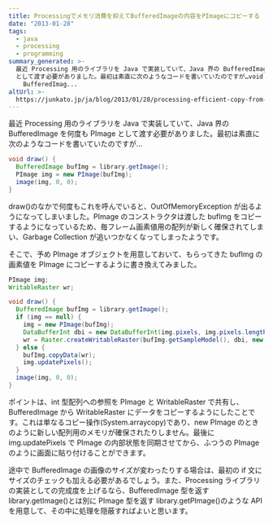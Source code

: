 ```yaml
---
title: Processingでメモリ消費を抑えてBufferedImageの内容をPImageにコピーする
date: "2013-01-28"
tags:
  - java
  - processing
  - programming
summary_generated: >-
  最近 Processing 用のライブラリを Java で実装していて、Java 界の BufferedImage を何度も PImage
  として渡す必要がありました。最初は素直に次のようなコードを書いていたのですが…void draw() {
    BufferedImag...
altUrl: >-
  https://junkato.jp/ja/blog/2013/01/28/processing-efficient-copy-from-bufferedimage-to-pimage
---
```


最近 Processing 用のライブラリを Java で実装していて、Java 界の BufferedImage を何度も PImage として渡す必要がありました。最初は素直に次のようなコードを書いていたのですが…

```java
void draw() {
  BufferedImage bufImg = library.getImage();
  PImage img = new PImage(bufImg);
  image(img, 0, 0);
}
```

draw()のなかで何度もこれを呼んでいると、OutOfMemoryException が出るようになってしまいました。PImage のコンストラクタは渡した bufImg をコピーするようになっているため、毎フレーム画素値用の配列が新しく確保されてしまい、Garbage Collection が追いつかなくなってしまったようです。

そこで、予め PImage オブジェクトを用意しておいて、もらってきた bufImg の画素値を PImage にコピーするように書き換えてみました。

```java
PImage img;
WritableRaster wr;

void draw() {
  BufferedImage bufImg = library.getImage();
  if (img == null) {
    img = new PImage(bufImg);
    DataBufferInt dbi = new DataBufferInt(img.pixels, img.pixels.length);
    wr = Raster.createWritableRaster(bufImg.getSampleModel(), dbi, new Point(0, 0));
  } else {
    bufImg.copyData(wr);
    img.updatePixels();
  }
  image(img, 0, 0);
}
```

ポイントは、int 型配列への参照を PImage と WritableRaster で共有し、BufferedImage から WritableRaster にデータをコピーするようにしたことです。これは単なるコピー操作(System.arraycopy)であり、new PImage のときのように新しい配列用のメモリが確保されたりしません。最後に img.updatePixels で PImage の内部状態を同期させてから、ふつうの PImage のように画面に貼り付けることができます。

途中で BufferedImage の画像のサイズが変わったりする場合は、最初の if 文にサイズのチェックも加える必要があるでしょう。また、Processing ライブラリの実装としての完成度を上げるなら、BufferedImage 型を返す library.getImage()とは別に PImage 型を返す library.getPImage()のような API を用意して、その中に処理を隠蔽すればよいと思います。

```

```
